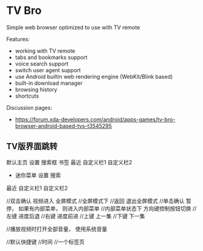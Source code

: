 # TV Bro

Simple web browser optimized to use with TV remote

Features:
- working with TV remote
- tabs and bookmarks support
- voice search support
- switch user agent support
- use Android builtin web rendering engine (WebKit/Blink based)
- built-in download manager
- browsing history
- shortcuts

Discussion pages:
- https://forum.xda-developers.com/android/apps-games/tv-bro-browser-android-based-tvs-t3545295


## TV版界面跳转
默认主页
设置
搜索框
书签
    最近 自定义栏1 自定义栏2

- 迷你菜单
设置
搜索

最近
自定义栏1
自定义栏2

//双击确认 视频进入 全屏模式
//全屏模式下
    //返回 退出全屏模式
    //单击确认 暂停， 如果有内部菜单， 则进入内部菜单
    //内部菜单状态下 方向键控制按钮切换
    //左键    进度后退
    //右键    进度前进
    //上键    上一集
    //下键    下一集

//播放视频时打开全部音量， 使用系统音量

//默认快捷键
//时间
//一个标签页